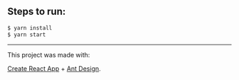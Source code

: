## Steps to run:

```bash
$ yarn install
$ yarn start
```

---

This project was made with:

[Create React App](https://facebook.github.io/create-react-app/) + [Ant Design](https://ant.design).
